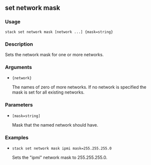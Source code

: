 ## set network mask

### Usage

`stack set network mask [network ...] {mask=string}`

### Description


Sets the network mask for one or more networks.



### Arguments

* `{network}`

   The names of zero of more networks. If no network is specified
        the mask is set for all existing networks.


### Parameters
* `[mask=string]`

   Mask that the named network should have.

### Examples

* `stack set network mask ipmi mask=255.255.255.0`

   Sets the "ipmi" network mask to 255.255.255.0.



